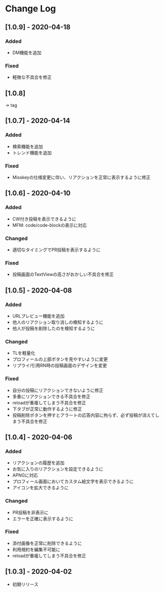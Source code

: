 # Change Log


## [1.0.9] - 2020-04-18
### Added
- DM機能を追加

### Fixed
- 軽微な不具合を修正

## [1.0.8]
→ tag

## [1.0.7] - 2020-04-14
### Added
- 検索機能を追加
- トレンド機能を追加

### Fixed
- Misskeyの仕様変更に伴い、リアクションを正常に表示するように修正

## [1.0.6] - 2020-04-10
### Added
- CW付き投稿を表示できるように
- MFM: code/code-blockの表示に対応

### Changed
- 適切なタイミングでPR投稿を表示するように

### Fixed
- 投稿画面のTextViewの高さがおかしい不具合を修正

## [1.0.5] - 2020-04-08
### Added
- URLプレビュー機能を追加
- 他人のリアクション取り消しの検知するように
- 他人が投稿を削除したのを検知するように

### Changed
- TLを軽量化
- プロフィールの上部ボタンを見やすいように変更
- リプライ/引用RN時の投稿画面のデザインを変更

### Fixed
- 自分の投稿にリアクションできないように修正
- 多重にリアクションできる不具合を修正
- reloadが重複してしまう不具合を修正
- 下タブが正常に動作するように修正
- 投稿削除ボタンを押すとアラートの応答内容に拘らず、必ず投稿が消えてしまう不具合を修正


## [1.0.4] - 2020-04-06
### Added
- リアクションの履歴を追加
- お気に入りのリアクションを設定できるように
- APNGに対応
- プロフィール画面においてカスタム絵文字を表示できるように
- アイコンを拡大できるように

### Changed
- PR投稿を非表示に
- エラーを正確に表示するように

### Fixed
- 添付画像を正常に削除できるように
- 利用規約を編集不可能に
- reloadが重複してしまう不具合を修正

## [1.0.3] - 2020-04-02
- 初期リリース
